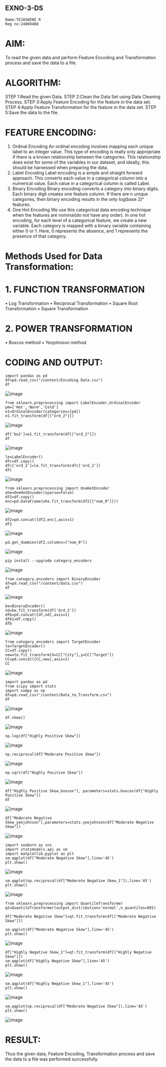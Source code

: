 ## EXNO-3-DS
```
Name:TEJASWINI R
Reg no:24009408
```
# AIM:
To read the given data and perform Feature Encoding and Transformation process and save the data to a file.

# ALGORITHM:
STEP 1:Read the given Data.
STEP 2:Clean the Data Set using Data Cleaning Process.
STEP 3:Apply Feature Encoding for the feature in the data set.
STEP 4:Apply Feature Transformation for the feature in the data set.
STEP 5:Save the data to the file.

# FEATURE ENCODING:
1. Ordinal Encoding
An ordinal encoding involves mapping each unique label to an integer value. This type of encoding is really only appropriate if there is a known relationship between the categories. This relationship does exist for some of the variables in our dataset, and ideally, this should be harnessed when preparing the data.
2. Label Encoding
Label encoding is a simple and straight forward approach. This converts each value in a categorical column into a numerical value. Each value in a categorical column is called Label.
3. Binary Encoding
Binary encoding converts a category into binary digits. Each binary digit creates one feature column. If there are n unique categories, then binary encoding results in the only log(base 2)ⁿ features.
4. One Hot Encoding
We use this categorical data encoding technique when the features are nominal(do not have any order). In one hot encoding, for each level of a categorical feature, we create a new variable. Each category is mapped with a binary variable containing either 0 or 1. Here, 0 represents the absence, and 1 represents the presence of that category.

# Methods Used for Data Transformation:
  # 1. FUNCTION TRANSFORMATION
• Log Transformation
• Reciprocal Transformation
• Square Root Transformation
• Square Transformation
  # 2. POWER TRANSFORMATION
• Boxcox method
• Yeojohnson method

# CODING AND OUTPUT:
```
import pandas as pd
df=pd.read_csv("/content/Encoding Data.csv")
df
```
![image](https://github.com/user-attachments/assets/4d435068-e78f-4d3c-83dc-ae9b7630a967)

```
from sklearn.preprocessing import LabelEncoder,OrdinalEncoder
pm=['Hot','Warm','Cold']
e1=OrdinalEncoder(categories=[pm])
e1.fit_transform(df[["ord_2"]])
```
![image](https://github.com/user-attachments/assets/03942a61-d367-453c-8eb1-4fa2d927b01b)

```
df['bo2']=e1.fit_transform(df[["ord_2"]])
df
```
![image](https://github.com/user-attachments/assets/2701967c-2909-49af-afd7-04057cb75573)

```
le=LabelEncoder()
dfc=df.copy()
dfc['ord_2']=le.fit_transform(dfc['ord_2'])
dfc
```
![image](https://github.com/user-attachments/assets/13579943-94e1-4a79-906a-c16ec097ad9a)

```
from sklearn.preprocessing import OneHotEncoder
ohe=OneHotEncoder(sparse=False)
df2=df.copy()
enc=pd.DataFrame(ohe.fit_transform(df2[["nom_0"]]))
```
![image](https://github.com/user-attachments/assets/c5a6c2cc-bf78-4c19-89a5-1d25386a6bba)

```
df2=pd.concat([df2,enc],axis=1)
df2
```
![image](https://github.com/user-attachments/assets/41047d3e-fe86-43f4-9c6c-7e86dec05b2a)

```
pd.get_dummies(df2,columns=["nom_0"])
```
![image](https://github.com/user-attachments/assets/64fd2af5-3b73-40ae-b977-51eb11d242f9)

```
pip install --upgrade category_encoders
```
 ![image](https://github.com/user-attachments/assets/accc99ee-2a01-4602-8e9d-bd2858d604ad)

 ```
from category_encoders import BinaryEncoder
df=pd.read_csv("/content/data.csv")
df
```
![image](https://github.com/user-attachments/assets/62c423ed-af97-4a64-b1d9-41464769c37b)

```
be=BinaryEncoder()
nd=be.fit_transform(df['Ord_2'])
dfb=pd.concat([df,nd],axis=1)
dfb1=df.copy()
dfb
```
![image](https://github.com/user-attachments/assets/7b49e579-68ce-4146-a9e2-4a1dc7bcf548)


```
from category_encoders import TargetEncoder
te=TargetEncoder()
CC=df.copy()
new=te.fit_transform(X=CC["City"],y=CC["Target"])
CC=pd.concat([CC,new],axis=1)
CC
```
![image](https://github.com/user-attachments/assets/cd06e136-b204-4a49-a132-254583ae35d4)

```
import pandas as pd
from scipy import stats
import numpy as np
df=pd.read_csv("/content/Data_to_Transform.csv")
df
```
![image](https://github.com/user-attachments/assets/00c687a6-61a9-4ae0-83b1-470c3a163eed)

```
df.skew()
```
![image](https://github.com/user-attachments/assets/1cd6ccfe-c909-4278-9891-e96eb04b2027)

```
np.log(df["Highly Positive Skew"])
```
![image](https://github.com/user-attachments/assets/f9b0c4fd-850e-4514-9426-9bdc416647d9)

```
np.reciprocal(df["Moderate Positive Skew"])
```
![image](https://github.com/user-attachments/assets/1983a683-a975-461a-958b-7d1676cfbcf5)

```
np.sqrt(df["Highly Positive Skew"])
```
![image](https://github.com/user-attachments/assets/37b7db91-16f7-4ba9-beb1-268a621f221e)

```
df["Highly Positive Skew_boxcox"], parameters=stats.boxcox(df["Highly Positive Skew"])
df
```
![image](https://github.com/user-attachments/assets/6b3377fb-d296-4071-b0d6-9246f56f4f05)

```
df["Moderate Negative Skew_yeojohnson"],parameters=stats.yeojohnson(df["Moderate Negative Skew"])
```
![image](https://github.com/user-attachments/assets/88cc6f76-5305-4058-ab8f-5064849dea36)

```
import seaborn as sns
import statsmodels.api as sm
import matplotlib.pyplot as plt
sm.qqplot(df["Moderate Negative Skew"],line='45')
plt.show()
```
![image](https://github.com/user-attachments/assets/dd3fe9bc-b64c-4d96-9542-78bf19c0dbe3)


```
sm.qqplot(np.reciprocal(df["Moderate Negative Skew_1"]),line='45')
plt.show()
```
![image](https://github.com/user-attachments/assets/b4769efe-98eb-47a6-86f4-20320a789120)

```
from sklearn.preprocessing import QuantileTransformer
qt=QuantileTransformer(output_distribution='normal',n_quantiles=891)

df["Moderate Negative Skew"]=qt.fit_transform(df[["Moderate Negative Skew"]])

sm.qqplot(df["Moderate Negative Skew"],line='45')
plt.show()
```

![image](https://github.com/user-attachments/assets/11580c9d-9684-4320-9621-1f885a0a4ba6)

```
df["Highly Negative Skew_1"]=qt.fit_transform(df[["Highly Negative Skew"]])
sm.qqplot(df["Highly Negative Skew"],line='45')
plt.show()
```
![image](https://github.com/user-attachments/assets/9938d969-22ca-4d93-8f74-d1aaba64db60)

```
sm.qqplot(df["Highly Negative Skew_1"],line='45')
plt.show()
```
![image](https://github.com/user-attachments/assets/61f75d73-ec15-43fe-8bab-4466b6c2575c)

```
sm.qqplot(np.reciprocal(df["Moderate Negative Skew"]),line='45')
plt.show()
```
![image](https://github.com/user-attachments/assets/17f05d83-eb96-4c73-aa69-c4ac6a602f08)

# RESULT:
  Thus the given data, Feature Encoding, Transformation process and save the data to a file was performed successfully.

       
